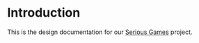 # Introduction

This is the design documentation for our [Serious Games](https://wwwx.cs.unc.edu/Courses/comp585-s17/) project.

